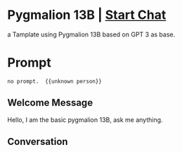 

# Pygmalion 13B | [Start Chat](https://gptcall.net/chat.html?data=%7B%22contact%22%3A%7B%22id%22%3A%223QxH6eVVBA5xYAv5Im9lD%22%2C%22flow%22%3Atrue%7D%7D)
a Tamplate using Pygmalion 13B based on GPT 3 as base.

# Prompt

```
no prompt.  {{unknown person}}
```

## Welcome Message
Hello, I am the basic pygmalion 13B, ask me anything.

## Conversation



